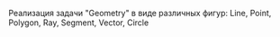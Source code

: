 Реализация задачи "Geometry" в виде различных фигур: Line, Point, Polygon, Ray, Segment, Vector, Circle
